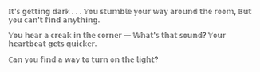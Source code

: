 𝕀𝕥'𝕤 𝕘𝕖𝕥𝕥𝕚𝕟𝕘 𝕕𝕒𝕣𝕜 . . .
𝕐𝕠𝕦 𝕤𝕥𝕦𝕞𝕓𝕝𝕖 𝕪𝕠𝕦𝕣 𝕨𝕒𝕪 𝕒𝕣𝕠𝕦𝕟𝕕 𝕥𝕙𝕖 𝕣𝕠𝕠𝕞,
𝔹𝕦𝕥 𝕪𝕠𝕦 𝕔𝕒𝕟'𝕥 𝕗𝕚𝕟𝕕 𝕒𝕟𝕪𝕥𝕙𝕚𝕟𝕘.

𝕐𝕠𝕦 𝕙𝕖𝕒𝕣 𝕒 𝕔𝕣𝕖𝕒𝕜 𝕚𝕟 𝕥𝕙𝕖 𝕔𝕠𝕣𝕟𝕖𝕣 — 𝕎𝕙𝕒𝕥'𝕤 𝕥𝕙𝕒𝕥 𝕤𝕠𝕦𝕟𝕕?
𝕐𝕠𝕦𝕣 𝕙𝕖𝕒𝕣𝕥𝕓𝕖𝕒𝕥 𝕘𝕖𝕥𝕤 𝕢𝕦𝕚𝕔𝕜𝕖𝕣.

ℂ𝕒𝕟 𝕪𝕠𝕦 𝕗𝕚𝕟𝕕 𝕒 𝕨𝕒𝕪 𝕥𝕠 𝕥𝕦𝕣𝕟 𝕠𝕟 𝕥𝕙𝕖 𝕝𝕚𝕘𝕙𝕥?